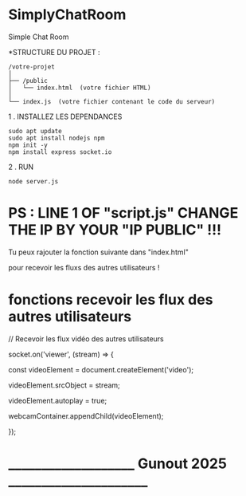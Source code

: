 # SimplyChatRoom

Simple Chat Room 

*STRUCTURE DU PROJET :

    /votre-projet
    │
    ├── /public
    │   └── index.html  (votre fichier HTML)
    │
    └── index.js  (votre fichier contenant le code du serveur)


1 . INSTALLEZ LES DEPENDANCES
    
    sudo apt update
    sudo apt install nodejs npm
    npm init -y
    npm install express socket.io


2 . RUN     

    node server.js

# PS : LINE 1 OF "script.js" CHANGE THE IP BY YOUR "IP PUBLIC" !!!



Tu peux rajouter la fonction suivante dans "index.html" 

pour recevoir les fluxs des autres utilisateurs !


# fonctions recevoir les flux des autres utilisateurs 


// Recevoir les flux vidéo des autres utilisateurs

socket.on('viewer', (stream) => {

const videoElement = document.createElement('video');

videoElement.srcObject = stream;

videoElement.autoplay = true;

webcamContainer.appendChild(videoElement);
        
});


# ___________________ Gunout 2025 _____________________
